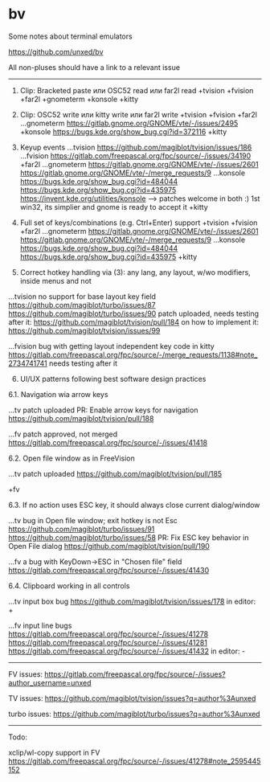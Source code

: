 
# bv
Some notes about terminal emulators

https://github.com/unxed/bv

All non-pluses should have a link to a relevant issue

---

1. Clip: Bracketed paste или OSC52 read или far2l read
+tvision
+fvision
+far2l
+gnometerm
+konsole
+kitty

2. Clip: OSC52 write или kitty write или far2l write
+tvision
+fvision
+far2l
...gnometerm
https://gitlab.gnome.org/GNOME/vte/-/issues/2495
+konsole
https://bugs.kde.org/show_bug.cgi?id=372116
+kitty

3. Keyup events
...tvision
https://github.com/magiblot/tvision/issues/186
...fvision
https://gitlab.com/freepascal.org/fpc/source/-/issues/34190
+far2l
...gnometerm
https://gitlab.gnome.org/GNOME/vte/-/issues/2601
https://gitlab.gnome.org/GNOME/vte/-/merge_requests/9
...konsole
https://bugs.kde.org/show_bug.cgi?id=484044
https://bugs.kde.org/show_bug.cgi?id=435975
https://invent.kde.org/utilities/konsole
--> patches welcome in both :) 1st win32, its simplier and gnome is ready to accept it
+kitty

4. Full set of keys/combinations (e.g. Ctrl+Enter) support
+tvision
+fvision
+far2l
...gnometerm
https://gitlab.gnome.org/GNOME/vte/-/issues/2601
https://gitlab.gnome.org/GNOME/vte/-/merge_requests/9
...konsole
https://bugs.kde.org/show_bug.cgi?id=484044
https://bugs.kde.org/show_bug.cgi?id=435975
+kitty

5. Correct hotkey handling via (3): any lang, any layout, w/wo modifiers, inside menus and not

...tvision
no support for base layout key field
https://github.com/magiblot/turbo/issues/87
https://github.com/magiblot/turbo/issues/90
patch uploaded, needs testing after it:
https://github.com/magiblot/tvision/pull/184
on how to implement it:
https://github.com/magiblot/tvision/issues/99

...fvision
bug with getting layout independent key code in kitty
https://gitlab.com/freepascal.org/fpc/source/-/merge_requests/1138#note_2734741741
needs testing after it

6. UI/UX patterns following best software design practices

6.1. Navigation wia arrow keys

...tv patch uploaded
PR: Enable arrow keys for navigation
https://github.com/magiblot/tvision/pull/188

...fv patch approved, not merged
https://gitlab.com/freepascal.org/fpc/source/-/issues/41418

6.2. Open file window as in FreeVision

...tv patch uploaded
https://github.com/magiblot/tvision/pull/185

+fv

6.3. If no action uses ESC key, it should always close current dialog/window

...tv
bug in Open file window; exit hotkey is not Esc
https://github.com/magiblot/turbo/issues/91
https://github.com/magiblot/turbo/issues/58
PR: Fix ESC key behavior in Open File dialog
https://github.com/magiblot/tvision/pull/190

...fv
a bug with KeyDown->ESC in "Chosen file" field
https://gitlab.com/freepascal.org/fpc/source/-/issues/41430

6.4. Clipboard working in all controls

...tv
input box bug
https://github.com/magiblot/tvision/issues/178
in editor: +

...fv
input line bugs
https://gitlab.com/freepascal.org/fpc/source/-/issues/41278
https://gitlab.com/freepascal.org/fpc/source/-/issues/41281
https://gitlab.com/freepascal.org/fpc/source/-/issues/41432
in editor: -

---

FV issues:
https://gitlab.com/freepascal.org/fpc/source/-/issues?author_username=unxed

TV issues:
https://github.com/magiblot/tvision/issues?q=author%3Aunxed

turbo issues:
https://github.com/magiblot/turbo/issues?q=author%3Aunxed

---

Todo:

xclip/wl-copy support in FV
https://gitlab.com/freepascal.org/fpc/source/-/issues/41278#note_2595445152

